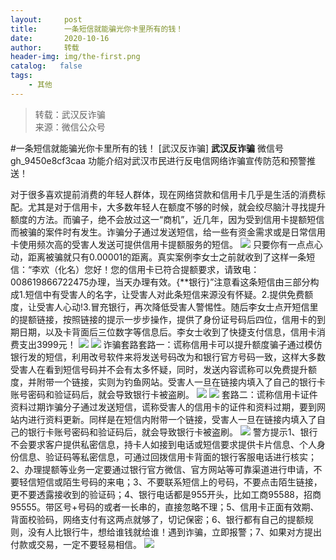 ```yaml
---
layout:     post
title:      一条短信就能骗光你卡里所有的钱！
date:       2020-10-16
author:     转载
header-img: img/the-first.png
catalog:   false
tags:
    - 其他
---
```


<blockquote><p>转载：武汉反诈骗<br>
来源：微信公众号</p></blockquote>

#一条短信就能骗光你卡里所有的钱！
[武汉反诈骗]
**武汉反诈骗**
微信号gh_9450e8cf3caa
功能介绍对武汉市民进行反电信网络诈骗宣传防范和预警推送！

对于很多喜欢提前消费的年轻人群体，现在网络贷款和信用卡几乎是生活的消费标配。尤其是对于信用卡，大多数年轻人在额度不够的时候，就会绞尽脑汁寻找提升额度的方法。而骗子，绝不会放过这一“商机”，近几年，因为受到信用卡提额短信而被骗的案件时有发生。诈骗分子通过发送短信，给一些有资金需求或是日常信用卡使用频次高的受害人发送可提供信用卡提额服务的短信。
![]({{site.baseurl}}/postimg/FHZ7bNowETjXgZsOMEMEdDVF23phnon1Oibn2y8Nq332DibHf0rOdVzS0cNxrMIGoyyEo8SerbgVEycGs7osuvaw.jpeg)
只要你有一点点心动，距离被骗就只有0.00001的距离。真实案例李女士之前就收到了这样一条短信：“李欢（化名）您好！您的信用卡已符合提额要求，请致电：008619866722475办理，当天办理有效。{**银行}”注意看这条短信由三部分构成1.短信中有受害人的名字，让受害人对此条短信来源没有怀疑。2.提供免费额度，让受害人心动!3.冒充银行，再次降低受害人警惕性。随后李女士点开短信里的提额链接，按照链接的提示一步步操作，提供了身份证号码后四位，信用卡的到期日期，以及卡背面后三位数字等信息后。李女士收到了快捷支付信息，信用卡消费支出3999元！
![]({{site.baseurl}}/postimg/FHZ7bNowETjXgZsOMEMEdDVF23phnon12jHBfpvQDCoV3djOuSUvZSxGnKTGBmekJ90IZkibQ31XwFZ2eiaUPKdw.jpeg)
![]({{site.baseurl}}/postimg/FHZ7bNowETjXgZsOMEMEdDVF23phnon114ZibtQAJqKshib5z3qoU6RsA0sYpTlLsIsbIEaUAibes2Au0YZ93hEHw.png)
诈骗套路套路一：谎称信用卡可以提升额度骗子通过模仿银行发的短信，利用改号软件来将发送号码改为和银行官方号码一致，这样大多数受害人在看到短信号码并不会有太多怀疑，同时，发送内容谎称可以免费提升额度，并附带一个链接，实则为钓鱼网站。受害人一旦在链接内填入了自己的银行卡账号密码和验证码后，就会导致银行卡被盗刷。
![]({{site.baseurl}}/postimg/FHZ7bNowETjXgZsOMEMEdDVF23phnon1twOibRCIgR4GqrshU4wSNBwP4YK4cgjicxwPKHyWxEv06CIXNbpEnHwQ.jpeg)
![]({{site.baseurl}}/postimg/FHZ7bNowETjXgZsOMEMEdDVF23phnon114ZibtQAJqKshib5z3qoU6RsA0sYpTlLsIsbIEaUAibes2Au0YZ93hEHw.png)
套路二：谎称信用卡证件资料过期诈骗分子通过发送短信，谎称受害人的信用卡的证件和资料过期，要到网站内进行资料更新。同样是在短信内附带一个链接，受害人一旦在链接内填入了自己的银行卡账号密码和验证码后，就会导致银行卡被盗刷。
![]({{site.baseurl}}/postimg/FHZ7bNowEThff91kjWchbUH1HicXriaIVPpygtX70Uv8Flda8cYhKWNgEmBtnzOUxdB11Kftoj6437dhkeXaRicwA.gif)
警方提示1、银行不会要求客户提供私密信息，持卡人如接到电话或短信要求提供卡片信息、个人身份信息、验证码等私密信息，可通过回拨信用卡背面的银行客服电话进行核实；2、办理提额等业务一定要通过银行官方微信、官方网站等可靠渠道进行申请，不要轻信短信或陌生号码的来电；3、不要联系短信上的号码，不要点击陌生链接，更不要透露接收到的验证码；4、银行电话都是955开头，比如工商95588，招商95555。带区号+号码的或者一长串的，直接忽略不理；5、信用卡正面有效期、背面校验码，网络支付有这两点就够了，切记保密；6、银行都有自己的提额规则，没有人比银行牛，想给谁钱就给谁！遇到诈骗，立即报警；7、如果对方提出付款或交易，一定不要轻易相信。
![]({{site.baseurl}}/postimg/8wBAcE4t1v5qRiceo4SyCEZ3FIGcS8sOaMq6pTYHrRpzFn1f8TibLbiaAWrQriczkp3BiaLEibGfmG9Kibttguia6XAq4Q.jpeg)

